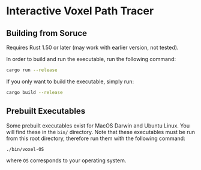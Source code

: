 
# Interactive Voxel Path Tracer

## Building from Soruce

Requires Rust 1.50 or later (may work with earlier version, not tested).

In order to build and run the executable, run the following command:

```bash
cargo run --release
```

If you only want to build the executable, simply run:

```bash
cargo build --release
```

## Prebuilt Executables

Some prebuilt executables exist for MacOS Darwin and Ubuntu Linux. You will find
these in the `bin/` directory. Note that these executables must be run from this
root directory, therefore run them with the following command:

```bash
./bin/voxel-OS
```

where `OS` corresponds to your operating system.

